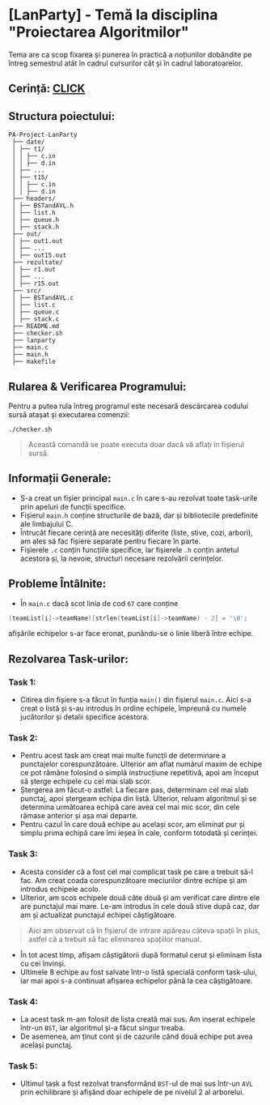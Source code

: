 # [LanParty] - Temă la disciplina "Proiectarea Algoritmilor"
Tema are ca scop fixarea și punerea în practică a noțiunilor dobândite pe întreg semestrul atât în cadrul cursurilor cât și în cadrul laboratoarelor.

## Cerință: [CLICK](https://ocw.cs.pub.ro/courses/sda-ab/tema1)

## Structura poiectului:
```
PA-Project-LanParty
 ├── date/
 │ ├── t1/
 │ │ ├── c.in
 │ │ ├── d.in
 │ ├── ...
 │ ├── t15/
 │ │ ├── c.in
 │ │ ├── d.in
 ├── headers/
 │ ├── BSTandAVL.h
 │ ├── list.h
 │ ├── queue.h
 │ ├── stack.h
 ├── out/
 │ ├── out1.out
 │ ├── ...
 │ ├── out15.out
 ├── rezultate/
 │ ├── r1.out
 │ ├── ...
 │ ├── r15.out
 ├── src/
 │ ├── BSTandAVL.c
 │ ├── list.c
 │ ├── queue.c
 │ ├── stack.c
 ├── README.md
 ├── checker.sh
 ├── lanparty
 ├── main.c
 ├── main.h
 ├── makefile
```
## Rularea & Verificarea Programului:
Pentru a putea rula întreg programul este necesară descărcarea codului sursă atașat și executarea comenzii:
```shell
./checker.sh
```
> Această comandă se poate executa doar dacă vă aflați în fișierul sursă.

## Informații Generale:
- S-a creat un fișier principal `main.c` în care s-au rezolvat toate task-urile prin apeluri de funcții specifice.
- Fișierul `main.h` conține structurile de bază, dar și bibliotecile predefinite ale limbajului C.
- Întrucât fiecare cerință are necesități diferite (liste, stive, cozi, arbori), am ales să fac fișiere separate pentru fiecare în parte.
- Fișierele `.c` conțin funcțiile specifice, iar fișierele `.h` conțin antetul acestora și, la nevoie, structuri necesare rezolvării cerințelor.

## Probleme Întâlnite:
- În `main.c` dacă scot linia de cod `67` care conține
```c
(teamList[i]->teamName)[strlen(teamList[i]->teamName) - 2] = '\0';
```
afișările echipelor s-ar face eronat, punându-se o linie liberă între echipe.

## Rezolvarea Task-urilor:
### Task 1:
- Citirea din fișiere s-a făcut în funția `main()` din fișierul `main.c`. Aici s-a creat o listă și s-au introdus în ordine echipele, împreună cu numele jucătorilor și detalii specifice acestora.

### Task 2:
- Pentru acest task am creat mai multe funcții de determinare a punctajelor corespunzătoare. Ulterior am aflat numărul maxim de echipe ce pot rămâne folosind o simplă instrucțiune repetitivă, apoi am început să șterge echipele cu cel mai slab scor.
- Ștergerea am făcut-o astfel: La fiecare pas, determinam cel mai slab punctaj, apoi ștergeam echipa din listă. Ulterior, reluam algoritmul și se determina următoarea echipă care avea cel mai mic scor, din cele rămase anterior și așa mai departe.
- Pentru cazul în care două echipe au același scor, am eliminat pur și simplu prima echipă care îmi ieșea în cale, conform totodată și cerinței.

### Task 3:
- Acesta consider că a fost cel mai complicat task pe care a trebuit să-l fac. Am creat coada corespunzătoare meciurilor dintre echipe și am introdus echipele acolo.
- Ulterior, am scos echipele două câte două și am verificat care dintre ele are punctajul mai mare. Le-am introdus în cele două stive după caz, dar am și actualizat punctajul echipei câștigătoare.
> Aici am observat că în fișierul de intrare apăreau câteva spații în plus, astfel că a trebuit să fac eliminarea spațiilor manual.
- În tot acest timp, afișam câștigătorii după formatul cerut și eliminam lista cu cei învinși.
- Ultimele 8 echipe au fost salvate într-o listă specială conform task-ului, iar mai apoi s-a continuat afișarea echipelor până la cea câștigătoare.

### Task 4:
- La acest task m-am folosit de lista creată mai sus. Am inserat echipele într-un `BST`, iar algoritmul și-a făcut singur treaba.
- De asemenea, am ținut cont și de cazurile când două echipe pot avea același punctaj.

### Task 5:
- Ultimul task a fost rezolvat transformând `BST`-ul de mai sus într-un `AVL` prin echilibrare și afișând doar echipele de pe nivelul 2 al arborelui.